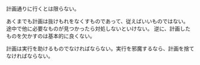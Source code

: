 計画通りに行くとは限らない。

あくまでも計画は抜けもれをなくすものであって、従えばいいものではない。
途中で他に必要なものが見つかったら対処しないといけない。
逆に、計画したものを欠かすのは基本的に良くない。

計画は実行を助けるものでなければならない。実行を邪魔するなら、計画を捨てなければならない。
